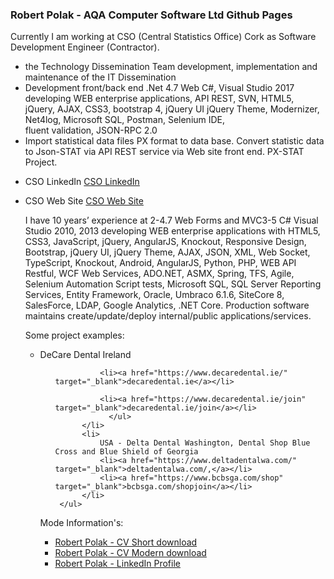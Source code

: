 <h3>Robert Polak - AQA Computer Software Ltd Github Pages</h3>
    <p>
        Currently I am working at CSO (Central Statistics Office) Cork as Software Development Engineer (Contractor).
    </p>
        <ul>
            <li>the Technology Dissemination Team development, implementation and maintenance of the IT Dissemination</li>
            <li> Development front/back end .Net 4.7 Web C#, Visual Studio 2017 developing WEB enterprise applications, API REST, SVN, HTML5, jQuery, AJAX, CSS3, bootstrap 4, jQuery UI jQuery Theme, Modernizer, Net4log, Microsoft SQL, Postman, Selenium
                IDE,</li>
            fluent validation, JSON-RPC 2.0
            <li> Import statistical data files PX format to data base. Convert statistic data to Json-STAT via API REST service via Web site front end. PX-STAT Project.</li>
        </ul>
 
* CSO LinkedIn <a href="https://www.linkedin.com/company/cso-central-statistics-office-/" target="_blank">CSO LinkedIn</a>  
* CSO Web Site <a href="https://cso.ie/en/index.html" target="_blank">CSO Web Site</a>
 

    <p>
        I have 10 years’ experience at 2-4.7 Web Forms and MVC3-5 C# Visual Studio 2010, 2013 developing WEB enterprise applications with HTML5, CSS3, JavaScript, jQuery, AngularJS, Knockout, Responsive Design, Bootstrap, jQuery UI, jQuery Theme, AJAX,
        JSON, XML, Web Socket, TypeScript, Knockout, Android, AngularJS, Python, PHP, WEB API Restful, WCF Web Services, ADO.NET, ASMX, Spring, TFS, Agile, Selenium Automation Script tests, Microsoft SQL, SQL Server Reporting Services, Entity Framework,
        Oracle, Umbraco 6.1.6, SiteCore 8, SalesForce, LDAP, Google Analytics, .NET Core. Production software maintains create/update/deploy internal/public applications/services.
    </p>
    <p>
        Some project examples:
     </p>
        <ul>
            <li>
                DeCare Dental Ireland
                <ul>
            
                <li><a href="https://www.decaredental.ie/"  target="_blank">decaredental.ie</a></li>
                
                <li><a href="https://www.decaredental.ie/join" target="_blank">decaredental.ie/join</a></li>
                  </ul>
            </li>
            <li>
                USA - Delta Dental Washington, Dental Shop Blue Cross and Blue Shield of Georgia
                <li><a href="https://www.deltadentalwa.com/" target="_blank">deltadentalwa.com/,</a></li>
                <li><a href="https://www.bcbsga.com/shop" target="_blank">bcbsga.com/shopjoin</a></li>
            </li>
       </ul>

 <p>
    Mode Information's:
 </p>
 <ul>
    <li><a href="https://robertpolak1968.github.io//cvdoc/PolakRobert-CV-Short.doc">Robert Polak - CV Short download</a></li>
    <li><a href="https://robertpolak1968.github.io//cvdoc/PolakRobert-CV -Modern.doc">Robert Polak - CV Modern download</a></li>
    <li><a href="https://www.linkedin.com/in/robertpolak1968/" target="_blank">Robert Polak - LinkedIn Profile</a></li>
 </ul>


